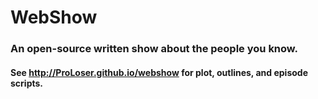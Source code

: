 WebShow
===========

### An open-source written show about the people you know.

#### See <http://ProLoser.github.io/webshow> for plot, outlines, and episode scripts.


